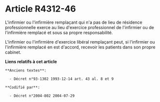# Article R4312-46

L'infirmier ou l'infirmière remplaçant qui n'a pas de lieu de résidence professionnelle exerce au lieu d'exercice
professionnel de l'infirmier ou de l'infirmière remplacé et sous sa propre responsabilité.

L'infirmier ou l'infirmière d'exercice libéral remplaçant peut, si l'infirmier ou l'infirmière remplacé en est d'accord,
recevoir les patients dans son propre cabinet.

**Liens relatifs à cet article**

	**Anciens textes**:

	  - Décret n°93-1302 1993-12-14 art. 43 al. 8 et 9

	**Codifié par**:

	  - Décret n°2004-802 2004-07-29
